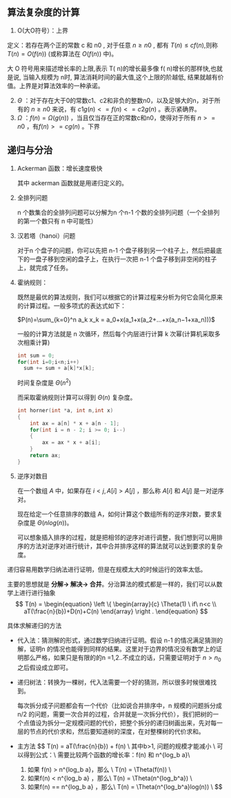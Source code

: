 ## 算法复杂度的计算

1. O(大O符号）：上界

定义：若存在两个正的常数 c 和 n0 , 对于任意 $n≥n0$ , 都有 $T( n)≤cf( n)$,则称 $T( n) = O( f( n) )$ (或称算法在 $O( f( n))$ 中)。

大 O 符号用来描述增长率的上限,表示 T( n)的增长最多像 f( n)增长的那样快,也就是说, 当输入规模为 n时, 算法消耗时间的最大值,这个上限的阶越低, 结果就越有价值。上界是对算法效率的一种承诺。

2. $\Theta$  ：对于存在大于0的常数c1、c2和非负的整数n0，以及足够大的n，对于所有的 $n≥n0$ 来说，有 $c1g(n)<=f (n)<=c2g(n)$ 。表示紧确界。
3. $\Omega$ ：$f(n)=Ω(g(n))$ ，当且仅当存在正的常数c和n0，使得对于所有 $n>=n0$ ，有$f(n)>=cg(n)$ 。下界

## 递归与分治

1. Ackerman 函数：增长速度极快

   其中 ackerman 函数就是用递归定义的。

2. 全排列问题

   n 个数集合的全排列问题可以分解为n 个n-1 个数的全排列问题（一个全排列的第一个数只有 n 中可能性）

3. 汉若塔（hanoi）问题

   对于n 个盘子的问题，你可以先把 n-1 个盘子移到另一个柱子上，然后把最底下的一盘子移到空闲的盘子上，在执行一次把 n-1 个盘子移到非空闲的柱子上，就完成了任务。

4. 霍纳规则：

   既然是最优的算法规则，我们可以根据它的计算过程来分析为何它会简化原来的计算过程。一般多项式的表达式如下： 

   $P(n)=\sum_{k=0}^n a_k x_k = a_0+x(a_1+x(a_2+...+x(a_n−1+xa_n)))$

   一般的计算方法就是 n 次循环，然后每个内层进行计算 k 次幂(计算机采取多次相乘计算)

   ```c++
   int sum = 0;
   for(int i=0;i<n;i++)
     sum += sum + a[k]*x[k];
   ```

   时间复杂度是 $\Theta(n^2)$ 

   而采取霍纳规则计算可以得到 $\Theta(n)$ 复杂度。

   ```c++
   int horner(int *a, int n,int x)   
   {  
       int ax = a[n] * x + a[n - 1]; 
       for(int i = n - 2; i >= 0; i--) 
       {  
           ax = ax * x + a[i];  
       }  
       return ax;  
   } 
   ```

5. 逆序对数目

   在一个数组 $A$ 中，如果存在 $i<j, A[i]>A[j]$  ，那么称 $A[i]$ 和 $A[j]$ 是一对逆序对。

   现在给定一个任意排序的数组 A，如何计算这个数组所有的逆序对数，要求复杂度是 $\Theta(nlog(n))$。

   可以想象插入排序的过程，就是把相邻的逆序对进行调整，我们想到可以用排序的方法对逆序对进行统计，其中合并排序这样的算法就可以达到要求的复杂度。

递归容易用数学归纳法进行证明，但是在规模太大的时候运行的效率太低。

主要的思想就是 **分解-> 解决-> 合并**。分治算法的模式都是一样的，我们可以从数学上进行进行抽象
$$
T(n) = \begin{equation}  
\left \{ \begin{array}{c}
\Theta(1) \ if\ n<c \\
aT(\frac{n}{b})+D(n)+C(n)
\end{array}
\right .
\end{equation}
$$


具体求解递归的方法

* 代入法：猜测解的形式，通过数学归纳进行证明。假设 n-1 的情况满足猜测的解，证明n 的情况也能得到同样的结果。这里对于边界的情况没有数学上的证明那么严格，如果只是有限的的n =1,2..不成立的话，只需要证明对于 $n>n_0$ 之后假设成立即可。

* 递归树法：转换为一棵树，代入法需要一个好的猜测，所以很多时候很难找到。

  每次拆分成子问题都会有一个代价（比如说合并排序中，n 规模的问题拆分成 n/2 的问题，需要一次合并的过程，合并就是一次拆分代价），我们把树的一个点值设为拆分一定规模问题的代价，把整个拆分的递归树画出来，先对每一层的节点的代价求和，然后要知道树的深度，在对整棵树的代价求和。

* 主方法
  $$
  T(n) = aT(\frac{n}{b}) + f(n) \\
  其中b>1, 问题的规模才能减小 \\
  可以得到公式：\\
  需要比较两个函数的增长率：f(n) 和 n^{log_b a}\\
  1. 如果 f(n) > n^{log_b a}，那么 \\
  T(n) = \Theta(f(n)) \\
  2. 如果f(n) < n^{log_b a} ，那么\\
  T(n) = \Theta(n^{log_b^a}) \\
  3. 如果f(n) == n^{log_b a} ，那么\\
  T(n) = \Theta(n^{log_b^a}log(n)) \\
  $$